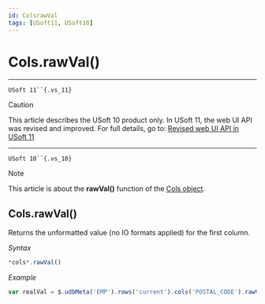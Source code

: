 ```yaml
---
id: ColsrawVal
tags: [USoft11, USoft10]
---
```

# Cols.rawVal()



----

`USoft 11``{.vs_11}`

> [!CAUTION]
> This article describes the USoft 10 product only.
> In USoft 11, the web UI API was revised and improved. For full details, go to:
> [Revised web UI API in USoft 11](/docs/Web_and_app_UIs/UDB_udb/Revised_web_UI_API_in_USoft_11.md)

----

`USoft 10``{.vs_10}`

> [!NOTE]
> This article is about the **rawVal()** function of the [Cols object](/docs/Web_and_app_UIs/UDB_Cols).

## **Cols.rawVal()**

Returns the unformatted value (no IO formats applied) for the first column.

*Syntax*

```js
*cols*.rawVal()
```

*Example*

```js
var realVal = $.udbMeta('EMP').rows('current').cols('POSTAL_CODE').rawVal();
```

 